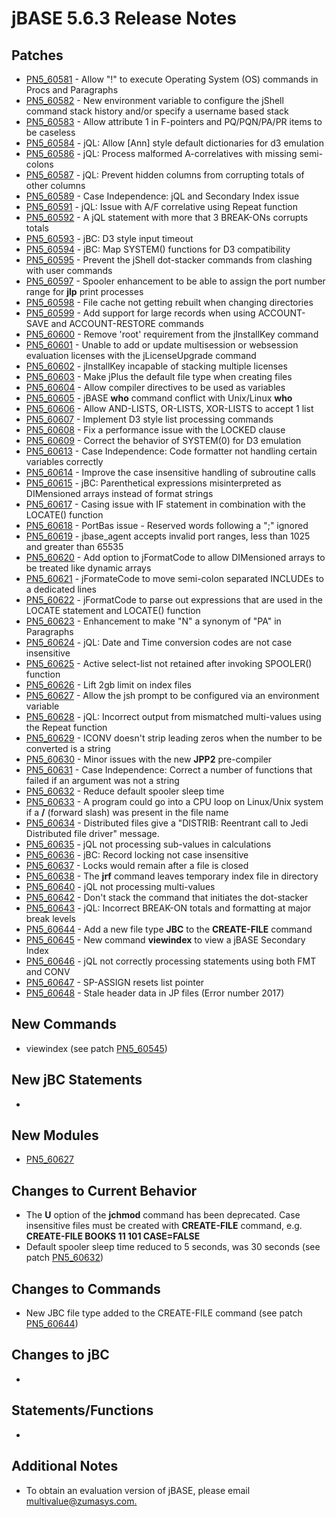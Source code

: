# jBASE 5.6.3 Release Notes

<PageHeader />

## Patches

- [PN5\_60581](./pn5_60581) - Allow "!" to execute Operating System (OS) commands in Procs and Paragraphs
- [PN5\_60582](./pn5_60582) - New environment variable to configure the jShell command stack history and/or specify a username based stack
- [PN5\_60583](./pn5_60583) - Allow attribute 1 in F-pointers and PQ/PQN/PA/PR items to be caseless
- [PN5\_60584](./pn5_60584) - jQL: Allow [Ann] style default dictionaries for d3 emulation
- [PN5\_60586](./pn5_60586) - jQL: Process malformed A-correlatives with missing semi-colons
- [PN5\_60587](./pn5_60587) - jQL: Prevent hidden columns from corrupting totals of other columns
- [PN5\_60589](./pn5_60589) - Case Independence: jQL and Secondary Index issue
- [PN5\_60591](./pn5_60591) - jQL: Issue with A/F correlative using Repeat function
- [PN5\_60592](./pn5_60592) - A jQL statement with more that 3 BREAK-ONs corrupts totals
- [PN5\_60593](./pn5_60593) - jBC: D3 style input timeout
- [PN5\_60594](./pn5_60594) - jBC: Map SYSTEM() functions for D3 compatibility
- [PN5\_60595](./pn5_60595) - Prevent the jShell dot-stacker commands from clashing with user commands
- [PN5\_60597](./pn5_60597) - Spooler enhancement to be able to assign the port number range for **jlp** print processes
- [PN5\_60598](./pn5_60598) - File cache not getting rebuilt when changing directories
- [PN5\_60599](./pn5_60599) - Add support for large records when using ACCOUNT-SAVE and ACCOUNT-RESTORE commands
- [PN5\_60600](./pn5_60600) - Remove 'root' requirement from the jInstallKey command
- [PN5\_60601](./pn5_60601) - Unable to add or update multisession or websession evaluation licenses with the jLicenseUpgrade command
- [PN5\_60602](./pn5_60602) - jInstallKey incapable of stacking multiple licenses
- [PN5\_60603](./pn5_60603) - Make jPlus the default file type when creating files
- [PN5\_60604](./pn5_60604) - Allow compiler directives to be used as variables
- [PN5\_60605](./pn5_60605) - jBASE **who** command conflict with Unix/Linux **who**
- [PN5\_60606](./pn5_60606) - Allow AND-LISTS, OR-LISTS, XOR-LISTS to accept 1 list
- [PN5\_60607](./pn5_60607) - Implement D3 style list processing commands
- [PN5\_60608](./pn5_60608) - Fix a performance issue with the LOCKED clause
- [PN5\_60609](./pn5_60609) - Correct the behavior of SYSTEM(0) for D3 emulation
- [PN5\_60613](./pn5_60613) - Case Independence: Code formatter not handling certain variables correctly
- [PN5\_60614](./pn5_60614) - Improve the case insensitive handling of subroutine calls
- [PN5\_60615](./pn5_60615) - jBC: Parenthetical expressions misinterpreted as DIMensioned arrays instead of format strings
- [PN5\_60617](./pn5_60617) - Casing issue with IF statement in combination with the LOCATE() function
- [PN5\_60618](./pn5_60618) - PortBas issue - Reserved words following a ";" ignored
- [PN5\_60619](./pn5_60619) - jbase\_agent accepts invalid port ranges, less than 1025 and greater than 65535
- [PN5\_60620](./pn5_60620) - Add option to jFormatCode to allow DIMensioned arrays to be treated like dynamic arrays
- [PN5\_60621](./pn5_60621) - jFormateCode to move semi-colon separated INCLUDEs to a dedicated lines
- [PN5\_60622](./pn5_60622) - jFormatCode to parse out expressions that are used in the LOCATE statement and LOCATE() function
- [PN5\_60623](./pn5_60623) - Enhancement to make "N" a synonym of "PA" in Paragraphs
- [PN5\_60624](./pn5_60624) - jQL: Date and Time conversion codes are not case insensitive
- [PN5\_60625](./pn5_60625) - Active select-list not retained after invoking SPOOLER() function
- [PN5\_60626](./pn5_60626) - Lift 2gb limit on index files
- [PN5\_60627](./pn5_60627) - Allow the jsh prompt to be configured via an environment variable
- [PN5\_60628](./pn5_60628) - jQL: Incorrect output from mismatched multi-values using the Repeat function
- [PN5\_60629](./pn5_60629) - ICONV doesn't strip leading zeros when the number to be converted is a string
- [PN5\_60630](./pn5_60630) - Minor issues with the new **JPP2** pre-compiler
- [PN5\_60631](./pn5_60631) - Case Independence: Correct a number of functions that failed if an argument was not a string
- [PN5\_60632](./pn5_60632) - Reduce default spooler sleep time
- [PN5\_60633](./pn5_60633) - A program could go into a CPU loop on Linux/Unix system if a **/** (forward slash) was present in the file name
- [PN5\_60634](./pn5_60634) - Distributed files give a "DISTRIB: Reentrant call to Jedi Distributed file driver" message.
- [PN5\_60635](./pn5_60635) - jQL not processing sub-values in calculations
- [PN5\_60636](./pn5_60636) - jBC: Record locking not case insensitive
- [PN5\_60637](./pn5_60637) - Locks would remain after a file is closed
- [PN5\_60638](./pn5_60638) - The **jrf** command leaves temporary index file in directory
- [PN5\_60640](./pn5_60640) - jQL not processing multi-values
- [PN5\_60642](./pn5_60642) - Don't stack the command that initiates the dot-stacker
- [PN5\_60643](./pn5_60643) - jQL: Incorrect BREAK-ON totals and formatting at major break levels
- [PN5\_60644](./pn5_60644) - Add a new file type **JBC** to the **CREATE-FILE** command
- [PN5\_60645](./pn5_60645) - New command **viewindex** to view a jBASE Secondary Index
- [PN5\_60646](./pn5_60646) - jQL not correctly processing statements using both FMT and CONV
- [PN5\_60647](./pn5_60647) - SP-ASSIGN resets list pointer
- [PN5\_60648](./pn5_60648) - Stale header data in JP files (Error number 2017)

## New Commands

- viewindex (see patch [PN5\_60545](./../5.6.2-release-notes/pn5_60545))

## New jBC Statements

-

## New Modules

- [PN5\_60627](./../5.6.2-release-notes/pn5_60627)

## Changes to Current Behavior

- The **U** option of the **jchmod** command has been deprecated. Case insensitive files must be created with **CREATE-FILE** command, e.g. **CREATE-FILE BOOKS 11 101 CASE=FALSE**
- Default spooler sleep time reduced to 5 seconds, was 30 seconds (see patch [PN5\_60632](./../5.6.2-release-notes/pn5_60632))

## Changes to Commands

- New JBC file type added to the CREATE-FILE command (see patch [PN5\_60644](./../5.6.2-release-notes/pn5_60644))

## Changes to jBC

-

## Statements/Functions

-

## Additional Notes

- To obtain an evaluation version of jBASE, please email [multivalue@zumasys.com.](mailto:multivalue@zumasys.com.%3C/p%3E)

<PageFooter />

